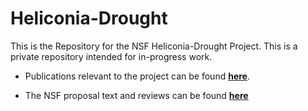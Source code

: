 # Heliconia-Drought
This is the Repository for the NSF Heliconia-Drought Project. This is a private repository intended for in-progress work. 

* Publications relevant to the project can be found [**here**](https://www.dropbox.com/sh/fbykdjj0zgaa468/AAAukFZ_kthsc3NpcxvmOvdsa?dl=0).  

* The NSF proposal text and reviews can be found [**here**](https://www.dropbox.com/sh/wxj7mgbwlrui6ty/AAAw3UJnPqIsMZ4_lixOlTVNa?dl=0)

